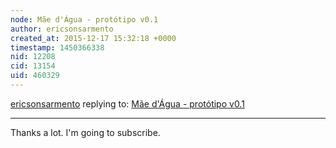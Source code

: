 ```yaml
---
node: Mãe d'Água - protótipo v0.1
author: ericsonsarmento
created_at: 2015-12-17 15:32:18 +0000
timestamp: 1450366338
nid: 12208
cid: 13154
uid: 460329
---
```




[ericsonsarmento](../profile/ericsonsarmento) replying to: [Mãe d'Água - protótipo v0.1](../notes/GSan/09-10-2015/mae-d-agua-prototipo-v0-1)

----
Thanks a lot. I'm going to subscribe.